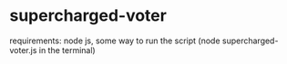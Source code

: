 # supercharged-voter

requirements:
node js, some way to run the script (node supercharged-voter.js in the terminal)
